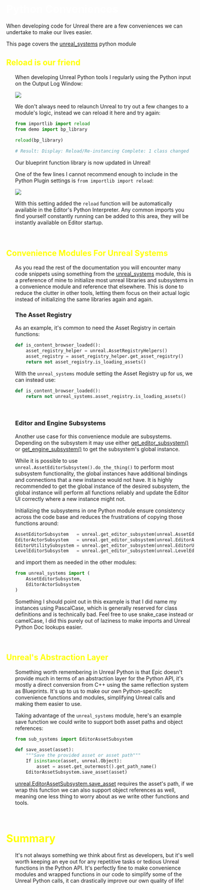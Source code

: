 # <span style="color:white">Python Conveniences</span>

When developing code for Unreal there are a few conveniences we can undertake to make our lives easier.

This page covers the [unreal_systems](../unreal_plugin/PythonRecipeBook/Content/Python/demo/unreal_systems.py) python module



## <span style="color:yellow">Reload is our friend</span>
<ul>

When developing Unreal Python tools I regularly using the Python input on the Output Log Window:

![](images/conveniences_output_window.PNG)

We don't always need to relaunch Unreal to try out a few changes to a module's logic, instead we can reload it
here and try again:
    
```python
from importlib import reload
from demo import bp_library
    
reload(bp_library)

# Result: Display: Reload/Re-instancing Complete: 1 class changed
```
    
Our blueprint function library is now updated in Unreal!

One of the few lines I cannot recommend enough to include in the Python Plugin settings is `from importlib import reload`:

![](images/conveniences_reload.PNG)

With this setting added the `reload` function will be automatically available in the Editor's Python Interpreter.
Any common imports you find yourself constantly running can be added to this area, they will be instantly available on Editor startup.

</ul>
<br>



## <span style="color:yellow">Convenience Modules For Unreal Systems</span>
<ul>

As you read the rest of the documentation you will encounter many code snippets using something from the
[unreal_systems](../unreal_plugin/PythonRecipeBook/Content/Python/demo/unreal_systems.py) module, this is a preference of mine to initialize most
unreal libraries and subsystems in a convenience module and reference that elsewhere. 
This is done to reduce the clutter in other tools, letting them focus on their actual logic instead of 
initializing the same libraries again and again.

### The Asset Registry
    
As an example, it's common to need the Asset Registry in certain functions:
```python
def is_content_browser_loaded():
    asset_registry_helper = unreal.AssetRegistryHelpers()
    asset_registry = asset_registry_helper.get_asset_registry()
    return not asset_registry.is_loading_assets()
```

With the `unreal_systems` module setting the Asset Registry up for us, we can instead use:
```python
def is_content_browser_loaded():
    return not unreal_systems.asset_registry.is_loading_assets()
```

<br>

### Editor and Engine Subsystems
    
Another use case for this convenience module are subsystems. Depending on the subsystem it may use either
[get_editor_subsystem()](https://docs.unrealengine.com/5.2/en-US/PythonAPI/module/unreal.html#unreal.get_editor_subsystem)
or
[get_engine_subsystem()](https://docs.unrealengine.com/5.2/en-US/PythonAPI/module/unreal.html#unreal.get_engine_subsystem)
to get the subsystem's global instance. 
    
While it is possible to use `unreal.AssetEditorSubsystem().do_the_thing()` to perform most subsystem functionality, the global instances
have additional bindings and connections that a new instance would not have. It is highly recommended to get the global instance of the 
desired subsystem, the global instance will perform all functions reliably and update the Editor UI correctly where a new instance might not.
    
Initializing the subsystems in one Python module ensure consistency across the code
base and reduces the frustrations of copying those functions around:
```python
AssetEditorSubsystem   = unreal.get_editor_subsystem(unreal.AssetEditorSubsystem)
EditorActorSubsystem   = unreal.get_editor_subsystem(unreal.EditorActorSubsystem)
EditorUtilitySubsystem = unreal.get_editor_subsystem(unreal.EditorUtilitySubsystem)
LevelEditorSubsystem   = unreal.get_editor_subsystem(unreal.LevelEditorSubsystem)  
```
and import them as needed in the other modules:
```python
from unreal_systems import (
    AssetEditorSubsystem,
    EditorActorSubsystem
)
```
Something I should point out in this example is that I did name my instances using PascalCase, which is generally reserved for class definitions and is technically bad. Feel free to use snake_case instead or camelCase, I did this purely out of laziness to make imports and Unreal Python Doc lookups easier.

</ul>
<br>


## <span style="color:yellow">Unreal's Abstraction Layer</span>
<ul>

Something worth remembering in Unreal Python is that Epic doesn't provide much in terms of an abstraction layer for the Python API, it's mostly a direct conversion
from C++ using the same reflection system as Blueprints. It's up to us to make our own Python-specific convenience functions and modules, simplifying Unreal calls and making them easier to use.

Taking advantage of the `unreal_systems` module, here's an example save function we could write to support both asset paths and object references:
```python
from sub_systems import EditorAssetSubsystem

def save_asset(asset):
    """Save the provided asset or asset path"""
    If isinstance(asset, unreal.Object):
        asset = asset.get_outermost().get_path_name()
    EditorAssetSubsystem.save_asset(asset)
```
[unreal.EditorAssetSubsystem.save_asset](https://docs.unrealengine.com/5.2/en-US/PythonAPI/class/EditorAssetSubsystem.html#unreal.EditorAssetSubsystem.save_asset)
requires the asset's path, if we wrap this function we can also support object references as well, meaning one less thing to worry about as we write other functions and tools.

</ul>
<br>



# <span style="color:yellow">Summary</span>
<ul>

It's not always something we think about first as developers, but it's well worth keeping an eye out for any repetitive tasks or tedious Unreal functions in the
Python API. It's perfectly fine to make convenience modules and wrapped functions in our code to simplify some of the Unreal Python calls, it can drastically
improve our own quality of life!

</ul>

